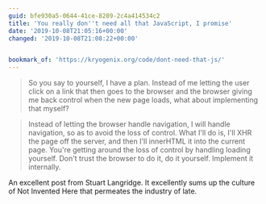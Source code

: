 ```yaml
---
guid: bfe930a5-0644-41ce-8289-2c4a414534c2
title: 'You really don''t need all that JavaScript, I promise'
date: '2019-10-08T21:05:16+00:00'
changed: '2019-10-08T21:08:22+00:00'


bookmark_of: 'https://kryogenix.org/code/dont-need-that-js/'
---
```


> So you say to yourself, I have a plan. Instead of me letting the user click on a link that then goes to the browser and the browser giving me back control when the new page loads, what about implementing that myself?

> Instead of letting the browser handle navigation, I will handle navigation, so as to avoid the loss of control. What I'll do is, I'll XHR the page off the server, and then I'll innerHTML it into the current page. You're getting around the loss of control by handling loading yourself. Don't trust the browser to do it, do it yourself. Implement it internally.

An excellent post from Stuart Langridge. It excellently sums up the culture of Not Invented Here that permeates the industry of late. 



